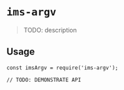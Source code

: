 # `ims-argv`

> TODO: description

## Usage

```
const imsArgv = require('ims-argv');

// TODO: DEMONSTRATE API
```
